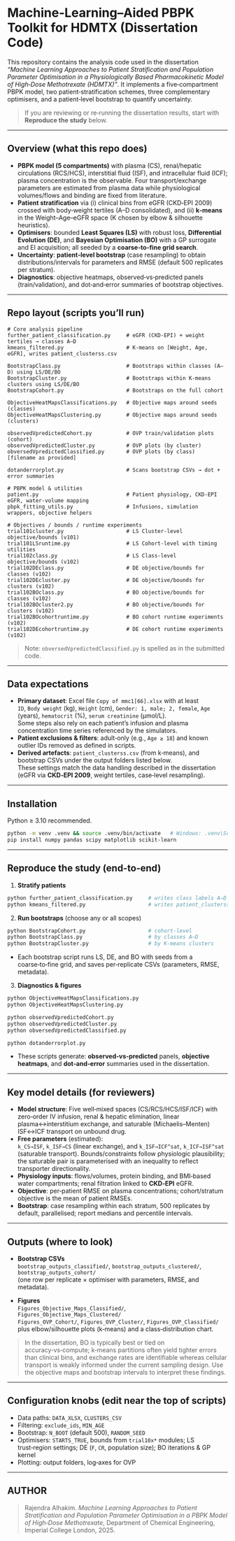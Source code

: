 # Machine‑Learning–Aided PBPK Toolkit for HDMTX (Dissertation Code)

This repository contains the analysis code used in the dissertation *“Machine Learning Approaches to Patient Stratification and Population Parameter Optimisation in a Physiologically Based Pharmacokinetic Model of High‑Dose Methotrexate (HDMTX)”*. It implements a five‑compartment PBPK model, two patient‑stratification schemes, three complementary optimisers, and a patient‑level bootstrap to quantify uncertainty. 

> If you are reviewing or re‑running the dissertation results, start with **Reproduce the study** below.


---

## Overview (what this repo does)

- **PBPK model (5 compartments)** with plasma (CS), renal/hepatic circulations (RCS/HCS), interstitial fluid (ISF), and intracellular fluid (ICF); plasma concentration is the observable. Four transport/exchange parameters are estimated from plasma data while physiological volumes/flows and binding are fixed from literature. 
- **Patient stratification** via (i) clinical bins from eGFR (CKD‑EPI 2009) crossed with body‑weight tertiles (A–D consolidated), and (ii) **k‑means** in the Weight–Age–eGFR space (K chosen by elbow & silhouette heuristics). 
- **Optimisers**: bounded **Least Squares (LS)** with robust loss, **Differential Evolution (DE)**, and **Bayesian Optimisation (BO)** with a GP surrogate and EI acquisition; all seeded by a **coarse‑to‑fine grid search**. 
- **Uncertainty**: **patient‑level bootstrap** (case resampling) to obtain distributions/intervals for parameters and RMSE (default 500 replicates per stratum). 
- **Diagnostics**: objective heatmaps, observed‑vs‑predicted panels (train/validation), and dot‑and‑error summaries of bootstrap objectives. 
---

## Repo layout (scripts you’ll run)

```
# Core analysis pipeline
further_patient_classification.py     # eGFR (CKD‑EPI) + weight tertiles → classes A–D
kmeans_filtered.py                    # K‑means on [Weight, Age, eGFR], writes patient_clusterss.csv

BootstrapClass.py                     # Bootstraps within classes (A–D) using LS/DE/BO
BootstrapCluster.py                   # Bootstraps within K‑means clusters using LS/DE/BO
BootstrapCohort.py                    # Bootstraps on the full cohort

ObjectiveHeatMapsClassifications.py   # Objective maps around seeds (classes)
ObjectiveHeatMapsClustering.py        # Objective maps around seeds (clusters)

observedVpredictedCohort.py           # OVP train/validation plots (cohort)
observedVpredictedCluster.py          # OVP plots (by cluster)
obversedVpredictedClassified.py       # OVP plots (by class)  [filename as provided]

dotanderrorplot.py                    # Scans bootstrap CSVs → dot + error summaries

# PBPK model & utilities
patient.py                            # Patient physiology, CKD‑EPI eGFR, water‑volume mapping
pbpk_fitting_utils.py                 # Infusions, simulation wrappers, objective helpers

# Objectives / bounds / runtime experiments
trial101cluster.py                    # LS Cluster-level objective/bounds (v101)
trial101LSruntime.py                  # LS Cohort-level with timing utilities
trial102class.py                      # LS Class-level objective/bounds (v102)
trial102DEclass.py                    # DE objective/bounds for classes (v102)
trial102DEcluster.py                  # DE objective/bounds for clusters (v102)
trial102BOclass.py                    # BO objective/bounds for classes (v102)
trial102BOcluster2.py                 # BO objective/bounds for clusters (v102)
trial102BOcohortruntime.py            # BO cohort runtime experiments (v102)
trial102DEcohortruntime.py            # DE cohort runtime experiments (v102)
```
> Note: `obversedVpredictedClassified.py` is spelled as in the submitted code.
---

## Data expectations

- **Primary dataset**: Excel file `Copy of mmc1[66].xlsx` with at least  
  `ID`, `Body weight` (kg), `Height` (cm), `Gender: 1, male; 2, female`, `Age` (years), `hematocrit` (%), `serum creatinine` (µmol/L).  
  Some steps also rely on each patient’s infusion and plasma concentration time series referenced by the simulators.
- **Patient exclusions & filters**: adult‑only (e.g., `Age ≥ 18`) and known outlier IDs removed as defined in scripts.
- **Derived artefacts**: `patient_clusterss.csv` (from k‑means), and bootstrap CSVs under the output folders listed below.  
These settings match the data handling described in the dissertation (eGFR via **CKD‑EPI 2009**, weight tertiles, case‑level resampling). 
---

## Installation

Python ≥ 3.10 recommended.

```bash
python -m venv .venv && source .venv/bin/activate   # Windows: .venv\Scripts\activate
pip install numpy pandas scipy matplotlib scikit-learn
```


---

## Reproduce the study (end‑to‑end)

1) **Stratify patients**
```bash
python further_patient_classification.py     # writes class labels A–D
python kmeans_filtered.py                    # writes patient_clusterss.csv
```

2) **Run bootstraps** (choose any or all scopes)
```bash
python BootstrapCohort.py                    # cohort-level
python BootstrapClass.py                     # by classes A–D
python BootstrapCluster.py                   # by K‑means clusters
```
- Each bootstrap script runs LS, DE, and BO with seeds from a coarse‑to‑fine grid, and saves per‑replicate CSVs (parameters, RMSE, metadata). 

3) **Diagnostics & figures**
```bash
python ObjectiveHeatMapsClassifications.py
python ObjectiveHeatMapsClustering.py

python observedVpredictedCohort.py
python observedVpredictedCluster.py
python obversedVpredictedClassified.py

python dotanderrorplot.py
```
- These scripts generate: **observed‑vs‑predicted** panels, **objective heatmaps**, and **dot‑and‑error** summaries used in the dissertation. 


---

## Key model details (for reviewers)

- **Model structure**: Five well‑mixed spaces (CS/RCS/HCS/ISF/ICF) with zero‑order IV infusion, renal & hepatic elimination, linear plasma↔interstitium exchange, and saturable (Michaelis–Menten) ISF↔ICF transport on unbound drug. 
- **Free parameters** (estimated):  
  `k_CS→ISF`, `k_ISF→CS` (linear exchange), and `k_ISF→ICF^sat`, `k_ICF→ISF^sat` (saturable transport). Bounds/constraints follow physiologic plausibility; the saturable pair is parameterised with an inequality to reflect transporter directionality. 
- **Physiology inputs**: flows/volumes, protein binding, and BMI‑based water compartments; renal filtration linked to **CKD‑EPI** eGFR. 
- **Objective**: per‑patient RMSE on plasma concentrations; cohort/stratum objective is the mean of patient RMSEs. 
- **Bootstrap**: case resampling within each stratum, 500 replicates by default, parallelised; report medians and percentile intervals. 


---

## Outputs (where to look)

- **Bootstrap CSVs**  
  `bootstrap_outputs_classified/`, `bootstrap_outputs_clustered/`, `bootstrap_outputs_cohort/`  
  (one row per replicate × optimiser with parameters, RMSE, and metadata).

- **Figures**  
  `Figures_Objective_Maps_Classified/`, `Figures_Objective_Maps_Clustered/`  
  `Figures_OVP_Cohort/`, `Figures_OVP_Cluster/`, `Figures_OVP_Classified/`  
  plus elbow/silhouette plots (k‑means) and a class‑distribution chart.

> In the dissertation, BO is typically best or tied on accuracy‑vs‑compute; k‑means partitions often yield tighter errors than clinical bins, and exchange rates are identifiable whereas cellular transport is weakly informed under the current sampling design. Use the objective maps and bootstrap intervals to interpret these findings. 

---

## Configuration knobs (edit near the top of scripts)

- Data paths: `DATA_XLSX`, `CLUSTERS_CSV`
- Filtering: `exclude_ids`, `MIN_AGE`
- Bootstrap: `N_BOOT` (default 500), `RANDOM_SEED`
- Optimisers: `STARTS_TRUE`, bounds from `trial10x*` modules; LS trust‑region settings; DE (`F`, `CR`, population size); BO iterations & GP kernel
- Plotting: output folders, log‑axes for OVP



---

## AUTHOR

> Rajendra Alhakim. *Machine Learning Approaches to Patient Stratification and Population Parameter Optimisation in a PBPK Model of High‑Dose Methotrexate*, Department of Chemical Engineering, Imperial College London, 2025.


